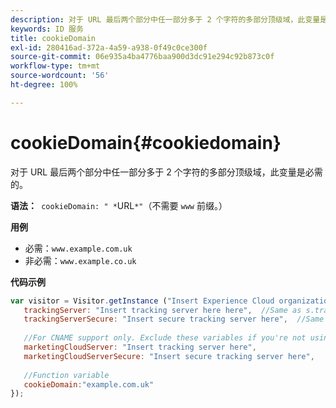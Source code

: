 ```yaml
---
description: 对于 URL 最后两个部分中任一部分多于 2 个字符的多部分顶级域，此变量是必需的。
keywords: ID 服务
title: cookieDomain
exl-id: 280416ad-372a-4a59-a938-0f49c0ce300f
source-git-commit: 06e935a4ba4776baa900d3dc91e294c92b873c0f
workflow-type: tm+mt
source-wordcount: '56'
ht-degree: 100%

---
```


# cookieDomain{#cookiedomain}

对于 URL 最后两个部分中任一部分多于 2 个字符的多部分顶级域，此变量是必需的。

**语法：**` cookieDomain: " *`URL`*"`（不需要 `www` 前缀。）

**用例**

* 必需：`www.example.com.uk`
* 非必需：`www.example.co.uk`

**代码示例**

```js
var visitor = Visitor.getInstance ("Insert Experience Cloud organization ID here",{ 
   trackingServer: "Insert tracking server here here",  //Same as s.trackingServer 
   trackingServerSecure: "Insert secure tracking server here",  //Same as s.trackingServerSecure 
 
   //For CNAME support only. Exclude these variables if you're not using CNAME 
   marketingCloudServer: "Insert tracking server here", 
   marketingCloudServerSecure: "Insert secure tracking server here", 
 
   //Function variable 
   cookieDomain:"example.com.uk" 
});
```
